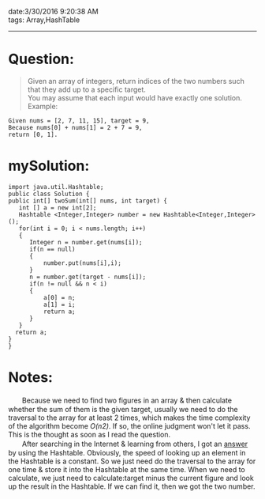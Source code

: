 date:3/30/2016 9:20:38 AM   
tags: Array,HashTable  

--- 
# Question: #
> Given an array of integers, return indices of the two numbers such that they add up to a specific target.  
> You may assume that each input would have exactly one solution.  
> Example:

    Given nums = [2, 7, 11, 15], target = 9,  
    Because nums[0] + nums[1] = 2 + 7 = 9,  
    return [0, 1].  
# mySolution: #
    import java.util.Hashtable;
    public class Solution {
    public int[] twoSum(int[] nums, int target) {
       int [] a = new int[2];
       Hashtable <Integer,Integer> number = new Hashtable<Integer,Integer>();
       for(int i = 0; i < nums.length; i++)
       {
          Integer n = number.get(nums[i]);
          if(n == null)
          {
              number.put(nums[i],i);
          }
          n = number.get(target - nums[i]);
          if(n != null && n < i)
          {
              a[0] = n;
              a[1] = i;
              return a;
          }
       }
      return a;
    }
    }
# Notes: #
　　Because we need to find two figures in an array & then calculate whether the sum of them is the given target, usually we need to do the traversal to the array for at least 2 times, which makes the time complexity of the algorithm become *O(n2)*. If so, the online judgment won't let it pass. This is the thought as soon as I read the question.  
　　After searching in the Internet & learning from others, I got an [answer](http://blog.csdn.net/jiadebin890724/article/details/23305449) by using the Hashtable. Obviously, the speed of looking up an element in the Hashtable is a constant. So we just need do the traversal to the array for one time & store it into the Hashtable at the same time. When we need to calculate, we just need to calculate:target minus the current figure and look up the result in the Hashtable. If we can find it, then we got the two number.